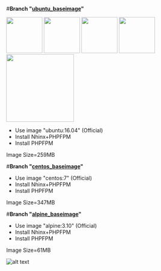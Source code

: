 #**Branch "[ubuntu_baseimage](https://github.com/ros-kamach/baseimage_nginx_phpfpm/tree/ubuntu_baseimage)"**

<img src="https://cdn.freebiesupply.com/logos/large/2x/ubuntu-4-logo-png-transparent.png" width="96"> <img src="http://pluspng.com/img-png/a-plus-logo-vector-png-free-vector-plus-icon-png-560.png" width="96"> <img src="https://www.logolynx.com/images/logolynx/23/232da166692318e5e31a3f2c6ca1bcab.png" width="96"> <img src="http://pluspng.com/img-png/a-plus-logo-vector-png-free-vector-plus-icon-png-560.png" width="96"> <img src="https://assets.zabbix.com/img/brands/php-fpm.png" width="180">
   
   - Use image "ubuntu:16.04" (Official)
   - Install Nhinx+PHPFPM
   - Install  PHPFPM
      
  Image Size=259MB
   
#**Branch "[centos_baseimage](https://github.com/ros-kamach/baseimage_nginx_phpfpm/tree/centos_baseimage)"**
   - Use image "centos:7" (Official)
   - Install Nhinx+PHPFPM
   - Install  PHPFPM
   
  Image Size=347MB
   
#**Branch "[alpine_baseimage](https://github.com/ros-kamach/baseimage_nginx_phpfpm/tree/alpine_baseimage)"**
   - Use image "alpine:3.10" (Official)
   - Install Nhinx+PHPFPM
   - Install  PHPFPM
 
  Image Size=61MB

![alt text](https://websanova.com/img/posts/setting-up-php-with-nginx.png)
